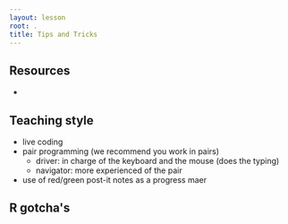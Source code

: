 ```yaml
---
layout: lesson
root: .
title: Tips and Tricks
---
```


## Resources

- 


## Teaching style

- live coding
- pair programming (we recommend you work in pairs)
    + driver: in charge of the keyboard and the mouse (does the typing)
    + navigator: more experienced of the pair
- use of red/green post-it notes as a progress maer


## R gotcha's

